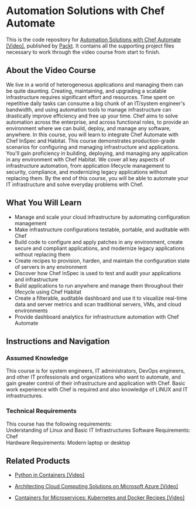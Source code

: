 


# Automation Solutions with Chef Automate
This is the code repository for [Automation Solutions with Chef Automate [Video]](https://www.packtpub.com/cloud-networking/automation-solutions-with-chef-automate-video), published by [Packt](https://www.packtpub.com/?utm_source=github). It contains all the supporting project files necessary to work through the video course from start to finish.

 

 

## About the Video Course
We live in a world of heterogeneous applications and managing them can be quite daunting. Creating, maintaining, and upgrading a scalable infrastructure requires significant effort and resources. Time spent on repetitive daily tasks can consume a big chunk of an IT/system engineer's bandwidth, and using automation tools to manage infrastructure can drastically improve efficiency and free up your time. Chef aims to solve automation across the enterprise, and across functional roles, to provide an environment where we can build, deploy, and manage any software, anywhere.
In this course, you will learn to integrate Chef Automate with Chef InSpec and Habitat. This course demonstrates production-grade scenarios for configuring and managing infrastructure and applications. You'll gain proficiency in building, deploying, and managing any application in any environment with Chef Habitat. We cover all key aspects of infrastructure automation, from application lifecycle management to security, compliance, and modernizing legacy applications without replacing them.
By the end of this course, you will be able to automate your IT infrastructure and solve everyday problems with Chef.	
 

<H2>What You Will Learn</H2>
<DIV class=book-info-will-learn-text>
<UL>
<LI>Manage and scale your cloud infrastructure by automating configuration management
<LI>Make infrastructure configurations testable, portable, and auditable with Chef
<LI>Build code to configure and apply patches in any environment, create secure and compliant applications, and modernize legacy applications without replacing them
<LI>Create recipes to provision, harden, and maintain the configuration state of servers in any environment
<LI>Discover how Chef InSpec is used to test and audit your applications and infrastructure
<LI>Build applications to run anywhere and manage them throughout their lifecycle using Chef Habitat
<LI>Create a filterable, auditable dashboard and use it to visualize real-time data and server metrics and scan traditional servers, VMs, and cloud environments
<LI>Provide dashboard analytics for infrastructure automation with Chef Automate
</LI></UL></DIV>

 

 

## Instructions and Navigation
### Assumed Knowledge
This course is for system engineers, IT administrators, DevOps engineers, and other IT professionals and organizations who want to automate, and gain greater control of their infrastructure and application with Chef. Basic work experience with Chef is required and also knowledge of LINUX and IT infrastructures.

 

### Technical Requirements
This course has the following requirements:<br/>
Understanding of Linux and Basic IT Infrastructures
Software Requirements: Chef <br/>
Hardware Requirements: Modern laptop or desktop <br/> 

 

 

 

 


## Related Products
* [Python in Containers [Video]](https://www.packtpub.com/programming/python-in-containers-video)

 


* [Architecting Cloud Computing Solutions on Microsoft Azure [Video]](https://www.packtpub.com/web-development/architecting-cloud-computing-solutions-on-microsoft-azure-video)

 


* [Containers for Microservices: Kubernetes and Docker Recipes [Video]](https://www.packtpub.com/web-development/containers-for-microservices-kubernetes-and-docker-recipes-video)
